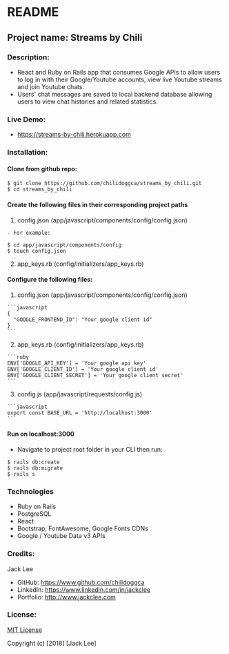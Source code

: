 # README

## Project name: Streams by Chili

### Description:
 - React and Ruby on Rails app that consumes Google APIs to allow users to log in with their Google/Youtube accounts, view live Youtube streams and join Youtube chats.
 - Users' chat messages are saved to local backend database allowing users to view chat histories and related statistics.

### Live Demo:
 - <a href="https://streams-by-chili.herokuapp.com" target="_blank">https://streams-by-chili.herokuapp.com</a>

### Installation:

#### Clone from github repo:
```
$ git clone https://github.com/chilidoggca/streams_by_chili.git
$ cd streams_by_chili
```
#### Create the following files in their corresponding project paths
  1. config.json (app/javascript/components/config/config.json)

    - For example:
   ```
   $ cd app/javascript/components/config
   $ touch config.json
   ```

  2. app_keys.rb (config/initializers/app_keys.rb)

#### Configure the following files:

  1. config.json (app/javascript/components/config/config.json)

    ```javascript
    {
      "GOOGLE_FRONTEND_ID": "Your google client id"
    }
    ```

  2. app_keys.rb (config/initializers/app_keys.rb)

    ```ruby
    ENV['GOOGLE_API_KEY'] = 'Your google api key'
    ENV['GOOGLE_CLIENT_ID'] = 'Your google client id'
    ENV['GOOGLE_CLIENT_SECRET'] = 'Your google client secret'
    ```

  3. config.js (app/javascript/requests/config.js)

    ```javascript
    export const BASE_URL = 'http://localhost:3000'
    ```

#### Run on localhost:3000

  - Navigate to project root folder in your CLI then run:  
  ```
  $ rails db:create
  $ rails db:migrate
  $ rails s
  ```


### Technologies
  - Ruby on Rails
  - PostgreSQL
  - React
  - Bootstrap, FontAwesome, Google Fonts CDNs
  - Google / Youtube Data v3 APIs

### Credits:
Jack Lee
  - GitHub: https://www.github.com/chilidoggca
  - LinkedIn: https://www.linkedin.com/in/jackclee
  - Portfolio: http://www.jackclee.com

### License:
<a href="https://choosealicense.com/licenses/mit/" target="_blank">MIT License</a>

Copyright (c) [2018] [Jack Lee]
